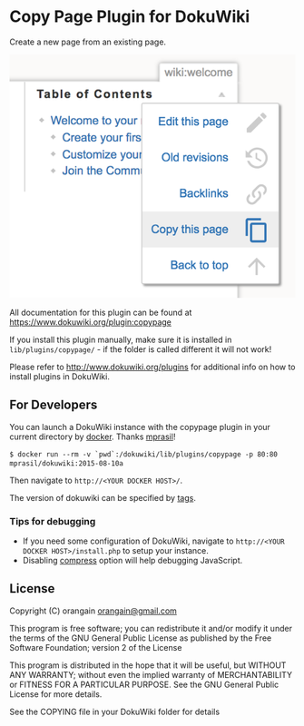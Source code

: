 Copy Page Plugin for DokuWiki
=============================

Create a new page from an existing page.

![Screenshot of Copy Page Plugin](https://raw.githubusercontent.com/orangain/dokuwiki-copypage-plugin/master/images/screenshot.png)

All documentation for this plugin can be found at
https://www.dokuwiki.org/plugin:copypage

If you install this plugin manually, make sure it is installed in
`lib/plugins/copypage/` - if the folder is called different it
will not work!

Please refer to http://www.dokuwiki.org/plugins for additional info
on how to install plugins in DokuWiki.

For Developers
--------------

You can launch a DokuWiki instance with the copypage plugin in your current directory by [docker](https://www.docker.com/). Thanks [mprasil](https://hub.docker.com/r/mprasil/dokuwiki/)!

```
$ docker run --rm -v `pwd`:/dokuwiki/lib/plugins/copypage -p 80:80 mprasil/dokuwiki:2015-08-10a
```

Then navigate to `http://<YOUR DOCKER HOST>/`.

The version of dokuwiki can be specified by [tags](https://hub.docker.com/r/mprasil/dokuwiki/tags/).

### Tips for debugging

* If you need some configuration of DokuWiki, navigate to `http://<YOUR DOCKER HOST>/install.php` to setup your instance.
* Disabling [compress](https://www.dokuwiki.org/config:compress) option will help debugging JavaScript.

License
-------

Copyright (C) orangain <orangain@gmail.com>

This program is free software; you can redistribute it and/or modify
it under the terms of the GNU General Public License as published by
the Free Software Foundation; version 2 of the License

This program is distributed in the hope that it will be useful,
but WITHOUT ANY WARRANTY; without even the implied warranty of
MERCHANTABILITY or FITNESS FOR A PARTICULAR PURPOSE.  See the
GNU General Public License for more details.

See the COPYING file in your DokuWiki folder for details
